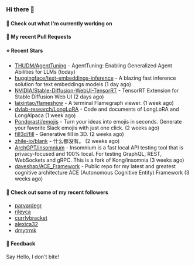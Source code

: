 ### Hi there 👋

#### 👷 Check out what I'm currently working on

#### 🔨 My recent Pull Requests


#### ⭐ Recent Stars

- [THUDM/AgentTuning](https://github.com/THUDM/AgentTuning) - AgentTuning: Enabling Generalized Agent Abilities for LLMs (today)
- [huggingface/text-embeddings-inference](https://github.com/huggingface/text-embeddings-inference) - A blazing fast inference solution for text embeddings models (1 day ago)
- [NVIDIA/Stable-Diffusion-WebUI-TensorRT](https://github.com/NVIDIA/Stable-Diffusion-WebUI-TensorRT) - TensorRT Extension for Stable Diffusion Web UI (2 days ago)
- [laixintao/flameshow](https://github.com/laixintao/flameshow) - A terminal Flamegraph viewer. (1 week ago)
- [dvlab-research/LongLoRA](https://github.com/dvlab-research/LongLoRA) - Code and documents of LongLoRA and LongAlpaca (1 week ago)
- [Pondorasti/emojis](https://github.com/Pondorasti/emojis) - Turn your ideas into emojis in seconds. Generate your favorite Slack emojis with just one click. (2 weeks ago)
- [fill3d/fill](https://github.com/fill3d/fill) - Generative fill in 3D. (2 weeks ago)
- [zhile-io/blank](https://github.com/zhile-io/blank) - 什么都没有。 (2 weeks ago)
- [ArchGPT/insomnium](https://github.com/ArchGPT/insomnium) - Insomnium is a fast local API testing tool that is privacy-focused and 100% local. For testing GraphQL, REST, WebSockets and gRPC. This is a fork of Kong/insomnia (3 weeks ago)
- [daveshap/ACE_Framework](https://github.com/daveshap/ACE_Framework) - Public repo for my latest and greatest cognitive architecture ACE (Autonomous Cognitive Entity) Framework (3 weeks ago)

#### 👯 Check out some of my recent followers

- [parvardegr](https://github.com/parvardegr)
- [rileyca](https://github.com/rileyca)
- [currlybracket](https://github.com/currlybracket)
- [alexica32](https://github.com/alexica32)
- [dmytrmk](https://github.com/dmytrmk)

#### 💬 Feedback

Say Hello, I don't bite!